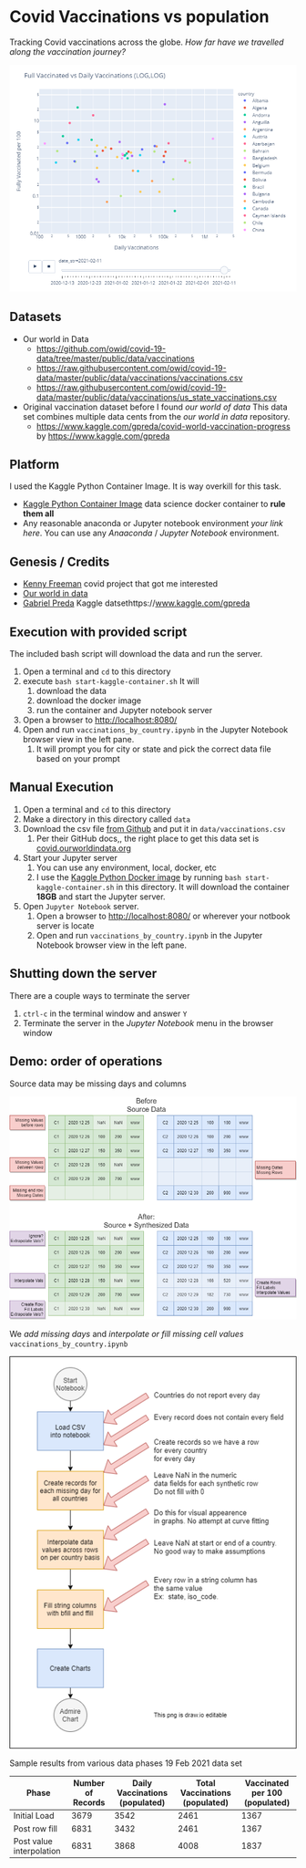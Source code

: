 # Covid Vaccinations vs population

Tracking Covid vaccinations across the globe.  _How far have we travelled along the vaccination journey?_

![Vaccinations Scatter plot](log-log-scatter-plot.png)

## Datasets

* Our world in Data
  * <https://github.com/owid/covid-19-data/tree/master/public/data/vaccinations>
  * <https://raw.githubusercontent.com/owid/covid-19-data/master/public/data/vaccinations/vaccinations.csv>
  * <https://raw.githubusercontent.com/owid/covid-19-data/master/public/data/vaccinations/us_state_vaccinations.csv>
* Original vaccination dataset before I found _our world of data_  This data set combines multiple data cents from the _our world in data_ repository.
  * <https://www.kaggle.com/gpreda/covid-world-vaccination-progress> by <https://www.kaggle.com/gpreda>

## Platform

I used the Kaggle Python Container Image. It is way overkill for this task.

* [Kaggle Python Container Image](https://github.com/Kaggle/docker-python) data science docker container to **rule them all**
* Any reasonable anaconda or Jupyter notebook environment _your link here_. You can use any _Anaaconda_ / _Jupyter Notebook_ environment.

## Genesis / Credits

* [Kenny Freeman](https://github.com/Ken-Freeman) covid project that got me interested
* [Our world in data](https://github.com/owid/covid-19-data)
* [Gabriel Preda](https://www.kaggle.com/gpreda) Kaggle datsethttps://www.kaggle.com/gpreda

## Execution with provided script

The included bash script will download the data and run the server.

1. Open a terminal and `cd` to this directory
1. execute `bash start-kaggle-container.sh` It will
    1. download the data
    1. download the docker image
    1. run the container and Jupyter notebook server
1. Open a browser to <http://localhost:8080/>
1. Open and run `vaccinations_by_country.ipynb` in the Jupyter Notebook browser view in the left pane.
    1. It will prompt you for city or state and pick the correct data file based on your prompt

## Manual Execution

1. Open a terminal and `cd` to this directory
1. Make a directory in this directory called `data`
1. Download the csv file [from Github](https://github.com/owid/covid-19-data/blob/master/public/data/vaccinations/vaccinations.csv)  and put it in `data/vaccinations.csv`
    1. Per their GitHub docs,, the right place to get this data set is [covid.ourworldindata.org](https://covid.ourworldindata.org/data/vaccinations/vaccinations.csv)
1. Start your Jupyter server
    1. You can use any environment, local, docker, etc
    1. I use the [Kaggle Python Docker image](<https://github.com/Kaggle/docker-python>) by running `bash start-kaggle-container.sh` in this directory.  It will download the container **18GB** and start the Jupyter server.
1. Open `Jupyter Notebook` server.
    1. Open a browser to <http://localhost:8080/> or wherever your notbook server is locate
    1. Open and run `vaccinations_by_country.ipynb` in the Jupyter Notebook browser view in the left pane.

## Shutting down the server

There are a couple ways to terminate the server

1. `ctrl-c` in the terminal window and answer `Y`
1. Terminate the server in the _Jupyter Notebook_ menu in the browser window

## Demo: order of operations

Source data may be missing days and columns

![Sample Data 2 Countries](covid_vaccinations_alignment_synthesis.png)

We _add missing days_ and _interpolate or fill missing cell values_ `vaccinations_by_country.ipynb`

![loading and adjusting the data flow](covid_vaccinations_demo_flow.png)

Sample results from various data phases 19 Feb 2021 data set

| Phase                    | Number of Records | Daily Vaccinations (populated) | Total Vaccinations (populated) | Vaccinated per 100 (populated) |
| ------------------------ | ----------------- | ------------------------------ | ------------------------------ | ------------------------------ |
| Initial Load             | 3679              | 3542                           | 2461                           | 1367                           |
| Post row fill            | 6831              | 3432                           | 2461                           | 1367                           |
| Post value interpolation | 6831              | 3868                           | 4008                           | 1837                           |
